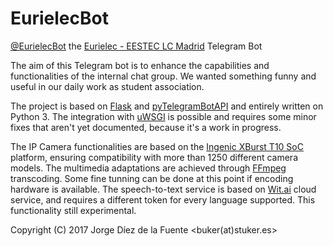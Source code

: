 # EurielecBot
[@EurielecBot](https://t.me/eurielecbot) the [Eurielec - EESTEC LC Madrid](https://eurielec.etsit.upm.es "Eurielec's Homepage") Telegram Bot

The aim of this Telegram bot is to enhance the capabilities and functionalities of the internal chat group. We wanted something funny and useful in our daily work as student association.

The project is based on [Flask](http://flask.pocoo.org/) and [pyTelegramBotAPI](https://github.com/eternnoir/pyTelegramBotAPI) and entirely written on Python 3.
The integration with [uWSGI](https://uwsgi-docs.readthedocs.io/en/latest/) is possible and requires some minor fixes that aren't yet documented, because it's a work in progress.

The IP Camera functionalities are based on the [Ingenic XBurst T10 SoC](http://www.ingenic.com/en/?product/id/11.html) platform, ensuring compatibility with more than 1250 different camera models.
The multimedia adaptations are achieved through [FFmpeg](https://www.ffmpeg.org/) transcoding. Some fine tunning can be done at this point if encoding hardware is available.
The speech-to-text service is based on [Wit.ai](https://wit.ai/) cloud service, and requires a different token for every language supported. This functionality still experimental.

Copyright (C) 2017
Jorge Díez de la Fuente <buker(at)stuker.es>
